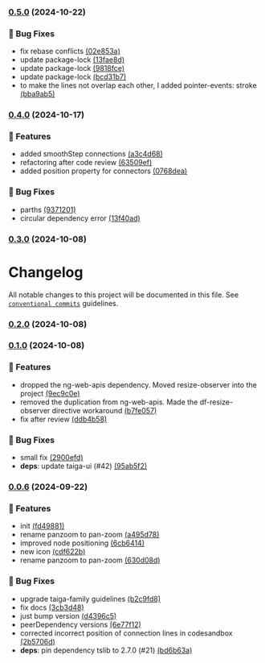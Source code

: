 ### [0.5.0](https://github.com/taiga-family/ng-draw-flow/compare/v0.4.0...v0.5.0) (2024-10-22)

### 🐞 Bug Fixes

- fix rebase conflicts
  [(02e853a)](https://github.com/taiga-family/ng-draw-flow/commit/02e853a4f38e9635af7ebfb06b5e73abe1a6236d)
- update package-lock
  [(13fae8d)](https://github.com/taiga-family/ng-draw-flow/commit/13fae8de3c784b5b7cd0adaf4085feb6d88593a9)
- update package-lock
  [(9818fce)](https://github.com/taiga-family/ng-draw-flow/commit/9818fce78c576e661f697ce60ba4b64da2263818)
- update package-lock
  [(bcd31b7)](https://github.com/taiga-family/ng-draw-flow/commit/bcd31b73c8fc1124e3ba87d50e5ad63e76c48aa4)
- to make the lines not overlap each other, I added pointer-events: stroke
  [(bba9ab5)](https://github.com/taiga-family/ng-draw-flow/commit/bba9ab54e193c5e6e66d9ab190c6a95f5e66a3c2)

### [0.4.0](https://github.com/taiga-family/ng-draw-flow/compare/v0.3.0...v0.4.0) (2024-10-17)

### 🚀 Features

- added smoothStep connections
  [(a3c4d68)](https://github.com/taiga-family/ng-draw-flow/commit/a3c4d68bcaec97a06f6b6a38bb599f338a44d68e)
- refactoring after code review
  [(63509ef)](https://github.com/taiga-family/ng-draw-flow/commit/63509efd12979a69b78be528c2cc4ab0cb1bc33e)
- added position property for connectors
  [(0768dea)](https://github.com/taiga-family/ng-draw-flow/commit/0768dea74f955bc5e7b80137cc9ffcedc3053e55)

### 🐞 Bug Fixes

- parths [(9371201)](https://github.com/taiga-family/ng-draw-flow/commit/937120125f34a01426fca420c03b6b3065aecb0d)
- circular dependency error
  [(13f40ad)](https://github.com/taiga-family/ng-draw-flow/commit/13f40ada5791c9c08393c105afabd10f6daf3b39)

### [0.3.0](https://github.com/taiga-family/ng-draw-flow/compare/v0.2.0...v0.3.0) (2024-10-08)

# Changelog

All notable changes to this project will be documented in this file. See
[`conventional commits`](https://www.conventionalcommits.org/) guidelines.

### [0.2.0](https://github.com/taiga-family/ng-draw-flow/compare/v0.1.0...v0.2.0) (2024-10-08)

### [0.1.0](https://github.com/taiga-family/ng-draw-flow/compare/v0.0.6...v0.1.0) (2024-10-08)

### 🚀 Features

- dropped the ng-web-apis dependency. Moved resize-observer into the project
  [(9ec9c0e)](https://github.com/taiga-family/ng-draw-flow/commit/9ec9c0e90384393136887854b8ac6c6488245e74)
- removed the duplication from ng-web-apis. Made the df-resize-observer directive workaround
  [(b7fe057)](https://github.com/taiga-family/ng-draw-flow/commit/b7fe05717652e0dda027bf24c70c02ccbeb924b6)
- fix after review
  [(ddb4b58)](https://github.com/taiga-family/ng-draw-flow/commit/ddb4b585776052a04b2282ec148ecc487fb2e190)

### 🐞 Bug Fixes

- small fix [(2900efd)](https://github.com/taiga-family/ng-draw-flow/commit/2900efd1884da2be4018f05199d5b62e9e42f7e8)
- **deps**: update taiga-ui (#42)
  [(95ab5f2)](https://github.com/taiga-family/ng-draw-flow/commit/95ab5f20fd2bfd9189f6d0f07526ab7fcfba4ecd)

### [0.0.6]() (2024-09-22)

### 🚀 Features

- init [(fd49881)](https://github.com/taiga-family/ng-draw-flow/commit/fd49881f37b9112c9447ea6e60fbb768f8712c1c)
- rename panzoom to pan-zoom
  [(a495d78)](https://github.com/taiga-family/ng-draw-flow/commit/a495d78c4786875d4f77a3708f87cf8b8bdde6f6)
- improved node positioning
  [(6cb6414)](https://github.com/taiga-family/ng-draw-flow/commit/6cb6414c7e6b39375e40db6682ad5fde8183cb80)
- new icon [(cdf622b)](https://github.com/taiga-family/ng-draw-flow/commit/cdf622b3768653c9ca09df6c40b8de3ad290bb82)
- rename panzoom to pan-zoom
  [(630d08d)](https://github.com/taiga-family/ng-draw-flow/commit/630d08d8cde1b81ac322b868a9c66f96b373a365)

### 🐞 Bug Fixes

- upgrade taiga-family guidelines
  [(b2c9fd8)](https://github.com/taiga-family/ng-draw-flow/commit/b2c9fd80201f55ca4e98abd814219add1ee1e16b)
- fix docs [(3cb3d48)](https://github.com/taiga-family/ng-draw-flow/commit/3cb3d488a2eab9d3849e36c749fff67cba695aeb)
- just bump version
  [(d4396c5)](https://github.com/taiga-family/ng-draw-flow/commit/d4396c57305a66364163bcb668ec80d63e0880c2)
- peerDependency versions
  [(6e77f12)](https://github.com/taiga-family/ng-draw-flow/commit/6e77f12cdc6add0db9510b88d39822c8367bc130)
- corrected incorrect position of connection lines in codesandbox
  [(2b5706d)](https://github.com/taiga-family/ng-draw-flow/commit/2b5706d1247b0fa665f4ba8c77764bd1024362a4)
- **deps**: pin dependency tslib to 2.7.0 (#21)
  [(bd6b63a)](https://github.com/taiga-family/ng-draw-flow/commit/bd6b63af201c027a45a9ed50d1550c4fd7d7eb2f)

